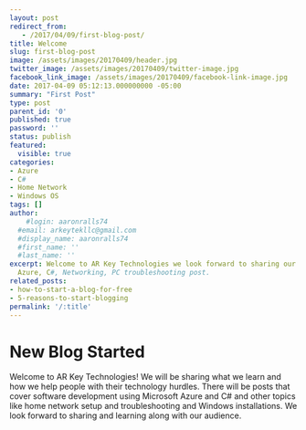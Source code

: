 ```yaml
---
layout: post
redirect_from:
   - /2017/04/09/first-blog-post/
title: Welcome
slug: first-blog-post
image: /assets/images/20170409/header.jpg
twitter_image: /assets/images/20170409/twitter-image.jpg
facebook_link_image: /assets/images/20170409/facebook-link-image.jpg
date: 2017-04-09 05:12:13.000000000 -05:00
summary: "First Post"
type: post
parent_id: '0'
published: true
password: ''
status: publish
featured: 
  visible: true
categories:
- Azure
- C#
- Home Network
- Windows OS
tags: []
author:
    #login: aaronralls74
  #email: arkeytekllc@gmail.com
  #display_name: aaronralls74
  #first_name: ''
  #last_name: ''
excerpt: Welcome to AR Key Technologies we look forward to sharing our knowledge with
  Azure, C#, Networking, PC troubleshooting post.
related_posts:
- how-to-start-a-blog-for-free
- 5-reasons-to-start-blogging
permalink: '/:title'
---
```


# New Blog Started

Welcome to AR Key Technologies! We will be sharing what we learn and how we help people with their technology hurdles. There will be posts that cover software development using Microsoft Azure and C# and other topics like home network setup and troubleshooting and Windows installations. We look forward to sharing and learning along with our audience.
